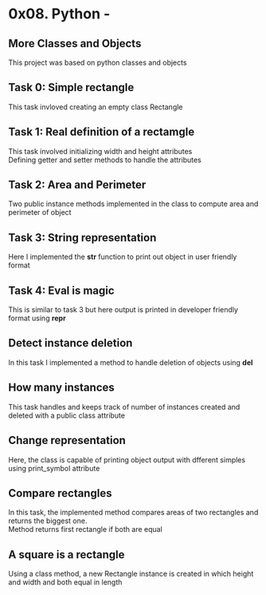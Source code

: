 # 0x08. Python - 
## More Classes and Objects
This project was based on python classes and objects  
## Task 0: Simple rectangle  
This task invloved creating an empty class Rectangle  
## Task 1: Real definition of a rectamgle  
This task involved initializing width and height attributes  
Defining getter and setter methods to handle the attributes  
## Task 2: Area and Perimeter  
Two public instance methods implemented in the class to compute area and perimeter of object  
## Task 3: String representation  
Here I implemented the __str__ function to print out object in user friendly format  
## Task 4: Eval is magic  
This is similar to task 3 but here output is printed in developer friendly format using __repr__
## Detect instance deletion
In this task I implemented a method to handle deletion of objects using __del__
## How many instances  
This task handles and keeps track of number of instances created and deleted with a public class attribute
## Change representation
Here, the class is capable of printing object output with dfferent simples using print_symbol attribute
## Compare rectangles
In this task, the implemented method compares areas of two rectangles and returns the biggest one.  
Method returns first rectangle if both are equal  
## A square is a rectangle  
Using a class method, a new Rectangle instance is created in which height and width and both equal in length  


